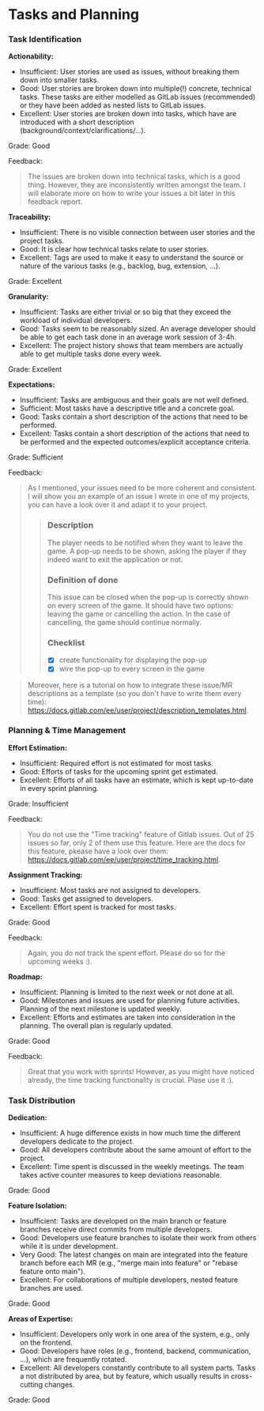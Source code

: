 # Tasks and Planning

### Task Identification

**Actionability:**

- Insufficient: User stories are used as issues, without breaking them down into smaller tasks.
- Good: User stories are broken down into multiple(!) concrete, technical tasks. These tasks are either modelled as GitLab issues (recommended) or they have been added as nested lists to GitLab issues.
- Excellent: User stories are broken down into tasks, which have are introduced with a short description (background/context/clarifications/...).

Grade: Good

Feedback:
> The issues are broken down into technical tasks, which is a good thing. However, they are inconsistently written amongst the team. I will elaborate more on how to write your issues a bit later in this feedback report.

**Traceability:**

- Insufficient: There is no visible connection between user stories and the project tasks.
- Good: It is clear how technical tasks relate to user stories.
- Excellent: Tags are used to make it easy to understand the source or nature of the various tasks (e.g., backlog, bug, extension, ...).

Grade: Excellent

**Granularity:**

- Insufficient: Tasks are either trivial or so big that they exceed the workload of individual developers.
- Good: Tasks seem to be reasonably sized. An average developer should be able to get each task done in an average work session of 3-4h.
- Excellent: The project history shows that team members are actually able to get multiple tasks done every week.

Grade: Excellent

**Expectations:**

- Insufficient: Tasks are ambiguous and their goals are not well defined.
- Sufficient: Most tasks have a descriptive title and a concrete goal.
- Good: Tasks contain a short description of the actions that need to be performed.
- Excellent: Tasks contain a short description of the actions that need to be performed and the expected outcomes/explicit acceptance criteria.

Grade: Sufficient

Feedback:
> As I mentioned, your issues need to be more coherent and consistent.
> I will show you an example of an issue I wrote in one of my projects, you can have a look over it and adapt it to your project.
>> ### Description
>> The player needs to be notified when they want to leave the game. A pop-up needs to be shown, asking the player if they indeed want to exit the application or not.
>> ### Definition of done
>> This issue can be closed when the pop-up is correctly shown on every screen of the game. It should have two options: leaving the game or cancelling the action. In the case of cancelling, the game should continue normally.
>> ### Checklist
>> - [x] create functionality for displaying the pop-up
>> - [x] wire the pop-up to every screen in the game

> Moreover, here is a tutorial on how to integrate these issue/MR descriptions as a template (so you don't have to write them every time): https://docs.gitlab.com/ee/user/project/description_templates.html.


### Planning & Time Management

**Effort Estimation:**

- Insufficient: Required effort is not estimated for most tasks.
- Good: Efforts of tasks for the upcoming sprint get estimated.
- Excellent: Efforts of all tasks have an estimate, which is kept up-to-date in every sprint planning.

Grade: Insufficient

Feedback:
> You do not use the "Time tracking" feature of Gitlab issues. Out of 25 issues so far, only 2 of them use this feature. Here are the docs for this feature, pkease have a look over them: https://docs.gitlab.com/ee/user/project/time_tracking.html.

**Assignment Tracking:**

- Insufficient: Most tasks are not assigned to developers.
- Good: Tasks get assigned to developers.
- Excellent: Effort spent is tracked for most tasks.

Grade: Good

Feedback:
> Again, you do not track the spent effort. Please do so for the upcoming weeks :).

**Roadmap:**

- Insufficient: Planning is limited to the next week or not done at all.
- Good: Milestones and issues are used for planning future activities. Planning of the next milestone is updated weekly.
- Excellent: Efforts and estimates are taken into consideration in the planning. The overall plan is regularly updated.

Grade: Good

Feedback:
> Great that you work with sprints! However, as you might have noticed already, the time tracking functionality is crucial. Plase use it :).

### Task Distribution

**Dedication:**

- Insufficient: A huge difference exists in how much time  the different developers dedicate to the project.
- Good: All developers contribute about the same amount of effort to the project.
- Excellent: Time spent is discussed in the weekly meetings. The team takes active counter measures to keep deviations reasonable.

Grade: Good

**Feature Isolation:**

- Insufficient: Tasks are developed on the main branch or feature branches receive direct commits from multiple developers.
- Good: Developers use feature branches to isolate their work from others while it is under development.
- Very Good: The latest changes on main are integrated into the feature branch before each MR (e.g., "merge main into feature" or "rebase feature onto main").
- Excellent: For collaborations of multiple developers, nested feature branches are used.

Grade: Good

**Areas of Expertise:**

- Insufficient: Developers only work in one area of the system, e.g., only on the frontend.
- Good: Developers have roles (e.g., frontend, backend, communication, ...), which are frequently rotated.
- Excellent: All developers constantly contribute to all system parts. Tasks a not distributed by area, but by feature, which usually results in cross-cutting changes.

Grade: Good

